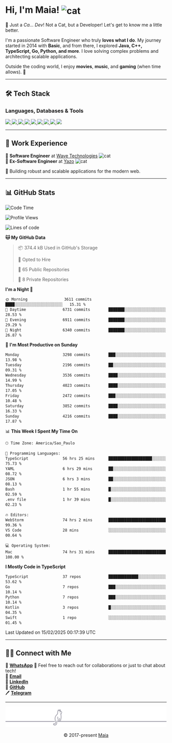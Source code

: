 <h1 align="left">Hi, I'm Maia! 
<img src="https://emojis.slackmojis.com/emojis/images/1643509834/36299/black-cat.gif?1643509834" width="50" height="60" align="center" alt="cat"/>
</h1>

🎩 Just a *Ca... Dev*! Not a Cat, but a Developer! Let's get to know me a little better.

I'm a passionate Software Engineer who truly **loves what I do**. My journey started in 2014 with **Basic**, and from there, I explored **Java, C++, TypeScript, Go, Python, and more**. I love solving complex problems and architecting scalable applications.

Outside the coding world, I enjoy **movies**, **music**, and **gaming** (when time allows). 🚀

---

## 🛠️ Tech Stack

### Languages, Databases & Tools
<p>
  <a href="https://www.typescriptlang.org">
    <img src="https://skillicons.dev/icons?i=ts" />
  </a>
  <a href="https://go.dev">
    <img src="https://skillicons.dev/icons?i=go" />
  </a>
  <a href="https://www.python.org">
    <img src="https://skillicons.dev/icons?i=python" />
  </a>
  <a href="https://gradle.org">
    <img src="https://skillicons.dev/icons?i=gradle" />
  </a>
  <a href="https://redis.io">
    <img src="https://skillicons.dev/icons?i=redis" />
  </a>
  <a href="https://www.mongodb.com">
    <img src="https://skillicons.dev/icons?i=mongodb" />
  </a>
  <a href="https://nodejs.org">
    <img src="https://skillicons.dev/icons?i=nodejs" />
  </a>
  <a href="https://www.javascript.com">
    <img src="https://skillicons.dev/icons?i=js" />
  </a>
  <a href="https://www.docker.com">
    <img src="https://skillicons.dev/icons?i=docker" />
  </a>
</p>

---

## 💼 Work Experience

🔹 **Software Engineer** at [Wave Technologies](https://www.linkedin.com/company/wave-technologies-oficial/)   <img src="https://media.giphy.com/media/WUlplcMpOCEmTGBtBW/giphy.gif" width="30" alt="cat"> <br>
🔹 **Ex-Software Engineer** at [Yazo](https://yazo.com.br/) <img src="https://media.giphy.com/media/WUlplcMpOCEmTGBtBW/giphy.gif" width="30" alt="cat"> <br>

🚀 Building robust and scalable applications for the modern web.

---

## 📊 GitHub Stats

<!--START_SECTION:waka-->
![Code Time](http://img.shields.io/badge/Code%20Time-5%2C292%20hrs%2020%20mins-blue)

![Profile Views](http://img.shields.io/badge/Profile%20Views-19-blue)

![Lines of code](https://img.shields.io/badge/From%20Hello%20World%20I%27ve%20Written-8.1%20million%20lines%20of%20code-blue)

**🐱 My GitHub Data** 

> 📦 374.4 kB Used in GitHub's Storage 
 > 
> 💼 Opted to Hire
 > 
> 📜 65 Public Repositories 
 > 
> 🔑 8 Private Repositories 
 > 
**I'm a Night 🦉** 

```text
🌞 Morning                3611 commits        ████░░░░░░░░░░░░░░░░░░░░░   15.31 % 
🌆 Daytime                6731 commits        ███████░░░░░░░░░░░░░░░░░░   28.53 % 
🌃 Evening                6911 commits        ███████░░░░░░░░░░░░░░░░░░   29.29 % 
🌙 Night                  6340 commits        ███████░░░░░░░░░░░░░░░░░░   26.87 % 
```
📅 **I'm Most Productive on Sunday** 

```text
Monday                   3298 commits        ███░░░░░░░░░░░░░░░░░░░░░░   13.98 % 
Tuesday                  2196 commits        ██░░░░░░░░░░░░░░░░░░░░░░░   09.31 % 
Wednesday                3536 commits        ████░░░░░░░░░░░░░░░░░░░░░   14.99 % 
Thursday                 4023 commits        ████░░░░░░░░░░░░░░░░░░░░░   17.05 % 
Friday                   2472 commits        ███░░░░░░░░░░░░░░░░░░░░░░   10.48 % 
Saturday                 3852 commits        ████░░░░░░░░░░░░░░░░░░░░░   16.33 % 
Sunday                   4216 commits        ████░░░░░░░░░░░░░░░░░░░░░   17.87 % 
```


📊 **This Week I Spent My Time On** 

```text
🕑︎ Time Zone: America/Sao_Paulo

💬 Programming Languages: 
TypeScript               56 hrs 25 mins      ███████████████████░░░░░░   75.73 % 
YAML                     6 hrs 29 mins       ██░░░░░░░░░░░░░░░░░░░░░░░   08.72 % 
JSON                     6 hrs 3 mins        ██░░░░░░░░░░░░░░░░░░░░░░░   08.13 % 
Bash                     1 hr 55 mins        █░░░░░░░░░░░░░░░░░░░░░░░░   02.59 % 
.env file                1 hr 39 mins        █░░░░░░░░░░░░░░░░░░░░░░░░   02.23 % 

🔥 Editors: 
WebStorm                 74 hrs 2 mins       █████████████████████████   99.36 % 
VS Code                  28 mins             ░░░░░░░░░░░░░░░░░░░░░░░░░   00.64 % 

💻 Operating System: 
Mac                      74 hrs 31 mins      █████████████████████████   100.00 % 
```

**I Mostly Code in TypeScript** 

```text
TypeScript               37 repos            █████████████░░░░░░░░░░░░   53.62 % 
Go                       7 repos             ███░░░░░░░░░░░░░░░░░░░░░░   10.14 % 
Python                   7 repos             ███░░░░░░░░░░░░░░░░░░░░░░   10.14 % 
Kotlin                   3 repos             █░░░░░░░░░░░░░░░░░░░░░░░░   04.35 % 
Swift                    1 repo              ░░░░░░░░░░░░░░░░░░░░░░░░░   01.45 % 
```




 Last Updated on 15/02/2025 00:17:39 UTC
<!--END_SECTION:waka-->

---

## 👯‍👨 Connect with Me
📱 **[WhatsApp](https://wa.me/+5515997204738)**
💬 Feel free to reach out for collaborations or just to chat about tech!  
📧 **[Email](mailto:gabrielmaialva33@gmail.com)**  
🔗 **[LinkedIn](https://www.linkedin.com/in/gabriel-maia-183984239)**  
🐙 **[GitHub](https://github.com/gabrielmaialva33)**  
🖊 **[Telegram](https://t.me/sr_mrootx)**

---

<p align="center"><img src="https://raw.githubusercontent.com/gabrielmaialva33/gabrielmaialva33/master/assets/gray0_ctp_on_line.svg?sanitize=true" /></p>
<p align="center">&copy; 2017-present <a href="https://github.com/gabrielmaialva33/" target="_blank">Maia</a></p>
